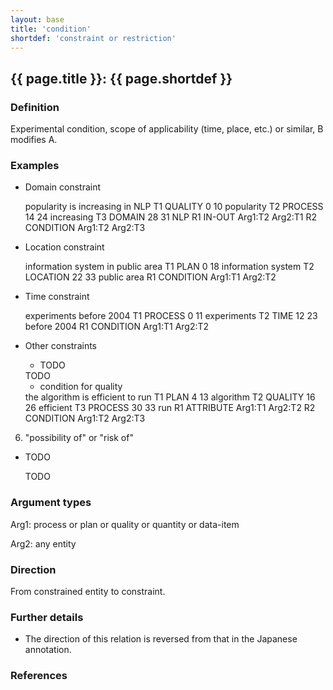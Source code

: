 ```yaml
---
layout: base
title: 'condition'
shortdef: 'constraint or restriction'
---
```


## <a class="relation" nolink>{{ page.title }}</a>: {{ page.shortdef }}


### Definition

Experimental condition, scope of applicability (time, place, etc.) or
similar, B modifies A.


### Examples

* Domain constraint

  <div class="ann-annotation">
  popularity is increasing in NLP
  T1 QUALITY 0 10 popularity
  T2 PROCESS 14 24 increasing
  T3 DOMAIN 28 31 NLP
  R1 IN-OUT Arg1:T2 Arg2:T1
  R2 CONDITION Arg1:T2 Arg2:T3
  </div>

* Location constraint

  <div class="ann-annotation">
  information system in public area
  T1 PLAN 0 18 information system
  T2 LOCATION 22 33 public area
  R1 CONDITION Arg1:T1 Arg2:T2
  </div>

* Time constraint

  <div class="ann-annotation">
  experiments before 2004
  T1 PROCESS 0 11 experiments
  T2 TIME 12 23 before 2004
  R1 CONDITION Arg1:T1 Arg2:T2
  </div>

* Other constraints

  * TODO

  <div class="ann-annotation" tabs="yes">
  TODO
  </div>

  * <a class="relation" nolink>condition</a> for <a class="span" nolink>quality</a>

  <div class="ann-annotation">
  the algorithm is efficient to run
  T1 PLAN 4 13 algorithm
  T2 QUALITY 16 26 efficient
  T3 PROCESS 30 33 run
  R1 ATTRIBUTE Arg1:T1 Arg2:T2
  R2 CONDITION Arg1:T2 Arg2:T3
  </div>

6. "possibility of" or "risk of"

* TODO

  <div class="ann-annotation" tabs="yes">
  TODO
  </div>

### Argument types

Arg1: <a class="span" nolink>process</a> or <a class="span" nolink>plan</a> or <a class="span" nolink>quality</a> or <a class="span" nolink>quantity</a> or <a class="span" nolink>data-item</a>

Arg2: any entity


### Direction

From constrained entity to constraint.


### Further details

* The direction of this relation is reversed from that in the Japanese annotation.


### References
